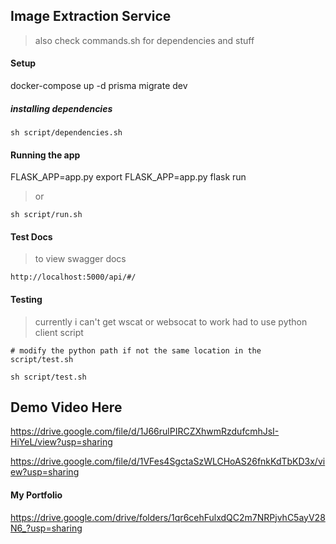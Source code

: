 ## Image Extraction Service

> also check commands.sh for dependencies and stuff

#### Setup

docker-compose up -d
prisma migrate dev


##### installing dependencies
```
sh script/dependencies.sh
```

#### Running the app
FLASK_APP=app.py
export FLASK_APP=app.py
flask run
> or
```
sh script/run.sh
```

#### Test Docs
> to view swagger docs 
```
http://localhost:5000/api/#/
```

#### Testing
> currently i can't get wscat or websocat to work had to use python client script 
```
# modify the python path if not the same location in the script/test.sh

sh script/test.sh
```

## Demo Video Here


https://drive.google.com/file/d/1J66rulPIRCZXhwmRzdufcmhJsI-HiYeL/view?usp=sharing

https://drive.google.com/file/d/1VFes4SgctaSzWLCHoAS26fnkKdTbKD3x/view?usp=sharing


#### My Portfolio
https://drive.google.com/drive/folders/1qr6cehFulxdQC2m7NRPjvhC5ayV28N6_?usp=sharing





